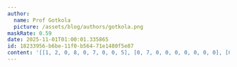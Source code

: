 ```yaml
---
author:
  name: Prof Gotkola
  picture: /assets/blog/authors/gotkola.png
maskRate: 0.59
date: 2025-11-01T01:00:01.335865
id: 18233956-b6be-11f0-b564-71e1480f5e87
content: '[[1, 2, 0, 8, 0, 7, 0, 0, 5], [0, 7, 0, 0, 0, 0, 0, 0, 0], [0, 4, 0, 1, 0, 0, 9, 6, 7], [4, 8, 0, 5, 0, 0, 0, 0, 0], [0, 6, 0, 4, 9, 0, 0, 0, 2], [0, 0, 2, 3, 0, 0, 7, 4, 8], [0, 0, 0, 0, 3, 1, 0, 0, 0], [0, 1, 4, 7, 5, 9, 0, 8, 0], [0, 3, 0, 6, 0, 0, 1, 0, 0]]'
---
```

